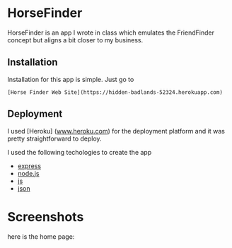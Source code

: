 # HorseFinder

HorseFinder is an app I wrote in class which emulates the FriendFinder concept but aligns a bit closer to my business. 

## Installation

Installation for this app is simple. Just go to 

```
[Horse Finder Web Site](https://hidden-badlands-52324.herokuapp.com)

```
## Deployment

I used [Heroku] (www.heroku.com) for the deployment platform and it was pretty straightforward to deploy. 

I used the following techologies to create the app
* [express](https://expressjs.com)
* [node.js](https://nodejs.org/en/)
* [js](https://www.javascript.com)
* [json](https://www.json.org/json-en.html) 

# Screenshots 

here is the home page: 


